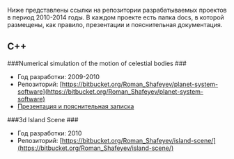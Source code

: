 Ниже представлены ссылки на репозитории разрабатываемых проектов в период 2010-2014 годы. В каждом проекте есть папка docs, в которой размещены, как правило, презентации и пояснительная документация.

## C++ ##
###Numerical simulation of the motion of celestial bodies ###
* Год разработки:  2009-2010
* Репозиторий: [https://bitbucket.org/Roman_Shafeyev/planet-system-software](https://bitbucket.org/Roman_Shafeyev/planet-system-software)
* [Презентация и пояснительная записка](https://bitbucket.org/Roman_Shafeyev/planet-system-software/src/3cba7913f912f0ec98543fe51f1015e3175eb809/docs/?at=master)

###3d Island Scene ###
* Год разработки: 2010
* Репозиторий: [https://bitbucket.org/Roman_Shafeyev/island-scene/](https://bitbucket.org/Roman_Shafeyev/island-scene/)